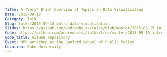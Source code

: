```yaml
---
Title: A *Very* Brief Overview of Topics in Data Visualization
Date: 2015-09-15
Category: Talk
Slug: talks/2015-09-15_intro-data-visualization
Slides: https://github.com/andrewheiss/talks/blob/master/2015-09-15_intro-data-visualization/presentation/Intro%20to%20data%20visualization.pdf
Code: https://github.com/andrewheiss/talks/tree/master/2015-09-15_intro-data-visualization
Code_title: GitHub repository
Event: MPP workshop at the Sanford School of Public Policy
Location: Duke University
---
```

